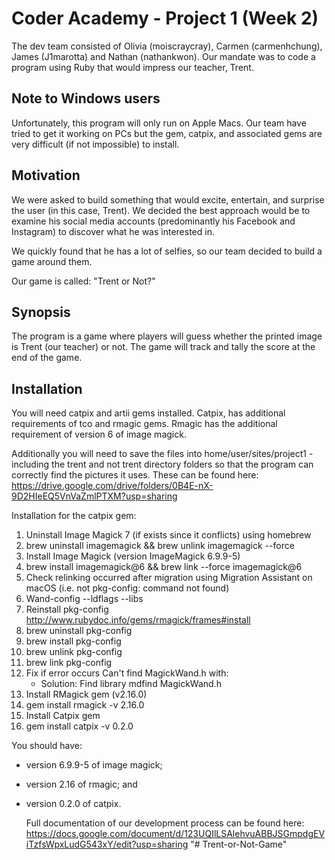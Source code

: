 # Coder Academy - Project 1 (Week 2)

The dev team consisted of Olivia (moiscraycray), Carmen (carmenhchung), James (J1marotta) and Nathan (nathankwon). Our mandate was to code a program using Ruby that would impress our teacher, Trent.


## Note to Windows users

Unfortunately, this program will only run on Apple Macs. Our team have tried to get it working on PCs but the gem, catpix, and associated gems are very difficult (if not impossible) to install.


## Motivation

We were asked to build something that would excite, entertain, and surprise the user (in this case, Trent). We decided the best approach would be to examine his social media accounts (predominantly his Facebook and Instagram) to discover what he was interested in. 

We quickly found that he has a lot of selfies, so our team decided to build a game around them. 

Our game is called: "Trent or Not?"


## Synopsis

The program is a game where players will guess whether the printed image is Trent (our teacher) or not. The game will track and tally the score at the end of the game.


## Installation

 You will need catpix and artii gems installed.
 Catpix, has additional requirements of tco and rmagic gems.
 Rmagic has the additional requirement of version 6 of image magick.


 Additionally you will need to save the files into home/user/sites/project1 - 
 including the trent and not trent directory folders so that the program can correctly find the pictures it uses. 
 These can be found here: https://drive.google.com/drive/folders/0B4E-nX-9D2HIeEQ5VnVaZmlPTXM?usp=sharing
 
 Installation for the catpix gem:
 
1. Uninstall Image Magick 7 (if exists since it conflicts) using homebrew
2. brew uninstall imagemagick && brew unlink imagemagick --force
3. Install Image Magick (version ImageMagick 6.9.9-5)
4. brew install imagemagick@6 && brew link --force imagemagick@6
5. Check relinking occurred after migration using Migration Assistant on macOS (i.e. not pkg-config: command not found)
6. Wand-config --ldflags --libs
7. Reinstall pkg-config http://www.rubydoc.info/gems/rmagick/frames#install
8. brew uninstall pkg-config
9. brew install pkg-config
10. brew unlink pkg-config
11. brew link pkg-config
12. Fix if error occurs Can't find MagickWand.h with:
    * Solution: Find library mdfind MagickWand.h
13. Install RMagick gem (v2.16.0)
14. gem install rmagick -v 2.16.0   
15. Install Catpix gem
16. gem install catpix -v 0.2.0

You should have: 
* version 6.9.9-5 of image magick;
* version 2.16 of rmagic; and
* version 0.2.0 of catpix. 

 
  Full documentation of our development process can be found here:
  https://docs.google.com/document/d/123UQIlLSAlehvuABBJSGmpdgEViTzfsWpxLudG543xY/edit?usp=sharing
"# Trent-or-Not-Game" 
